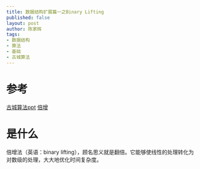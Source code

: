```yaml
---
title: 数据结构扩展篇一之Binary Lifting
published: false
layout: post
author: 陈家辉
tags:
- 数据结构
- 算法
- 基础
- 古城算法
---
```


# 参考

[古城算法ppt](https://docs.google.com/presentation/d/1F0gjgdt4f5IQAOpMY_YDm0amnxdbGAk6fUUO9rUwCww/edit#slide=id.p)
[倍增](https://oi-wiki.org/basic/binary-lifting/)

# 是什么

倍增法（英语：binary lifting），顾名思义就是翻倍。它能够使线性的处理转化为对数级的处理，大大地优化时间复杂度。

